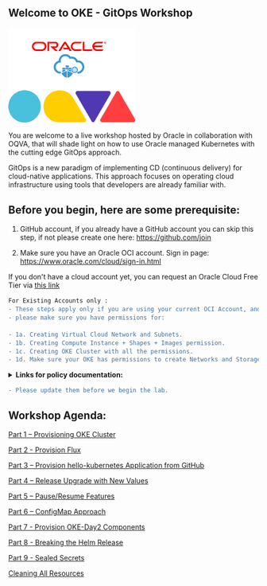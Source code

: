 

## Welcome to OKE - GitOps Workshop ##

<a target="_blank" href="http://cloud.oracle.com">
<img src="pics/oracle-oke.PNG" width="256"/>
</a>
<a target="_blank" href="http://oqva.io">
<img src="pics/OQVA-Logo-new.png" width="256"/> 
</a>


You are welcome to a live workshop hosted by Oracle in collaboration with OQVA, that will shade light on how to use Oracle managed Kubernetes with the cutting edge GitOps approach.

GitOps is a new paradigm of implementing CD (continuous delivery) for cloud-native applications. This approach focuses on operating cloud infrastructure using tools that developers are already familiar with.



## Before you begin, here are some prerequisite: ##


1. GitHub account, if you already have a GitHub account you can skip this step,
if not please create one here: https://github.com/join

2. Make sure you have an Oracle OCI account.
Sign in page: https://www.oracle.com/cloud/sign-in.html

If you don't have a cloud account yet, you can request  an Oracle Cloud Free Tier via [this link](https://bit.ly/ocicredits)

```diff 
For Existing Accounts only : 
- These steps apply only if you are using your current OCI Account, and you are not under root compartment
- please make sure you have permissions for:

- 1a. Creating Virtual Cloud Network and Subnets.
- 1b. Creating Compute Instance + Shapes + Images permission.
- 1c. Creating OKE Cluster with all the permissions.
- 1d. Make sure your OKE has permissions to create Networks and Storage.
```
<details><summary><b>Links for policy documentation:</b></summary>
<p>

  [Link for Common policies](https://docs.cloud.oracle.com/en-us/iaas/Content/Identity/Concepts/commonpolicies.htm)

  [Link for OKE Policies](https://docs.cloud.oracle.com/en-us/iaas/Content/ContEng/Concepts/contengpolicyconfig.htm)
</p></details>

```diff
- Please update them before we begin the lab.
```

## Workshop Agenda: ## 

[Part 1 – Provisioning OKE Cluster](part1.md)

[Part 2 - Provision Flux](part2.md)

[Part 3 – Provision hello-kubernetes Application from GitHub](part3.md)

[Part 4 – Release Upgrade with New Values](part4.md)

[Part 5 – Pause/Resume Features](part5.md)

[Part 6 – ConfigMap Approach](part6.md)

[Part 7 - Provision OKE-Day2 Components](part7.md)

[Part 8 - Breaking the Helm Release](part8.md)

[Part 9 - Sealed Secrets](part9.md)

[Cleaning All Resources](clean.md) 
